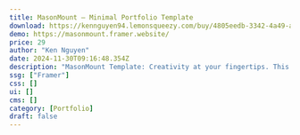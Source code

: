 ```yaml
---
title: MasonMount — Minimal Portfolio Template
download: https://kennguyen94.lemonsqueezy.com/buy/4805eedb-3342-4a49-adeb-7b9cef77501d
demo: https://masonmount.framer.website/
price: 29
author: "Ken Nguyen"
date: 2024-11-30T09:16:48.354Z
description: "MasonMount Template: Creativity at your fingertips. This customizable portfolio template lets you tailor your brand with stunning visuals and interactive elements to captivate your audience."
ssg: ["Framer"]
css: []
ui: []
cms: []
category: [Portfolio]
draft: false
---
```

